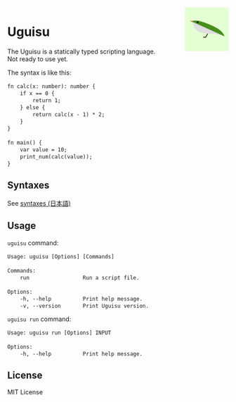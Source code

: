<img alt="uguisu logo" width="100px" align="right" src="https://raw.githubusercontent.com/uguisu-dev/uguisu/master/uguisu-logo.png" />

# Uguisu
The Uguisu is a statically typed scripting language.  
Not ready to use yet.

The syntax is like this:
```
fn calc(x: number): number {
    if x == 0 {
        return 1;
    } else {
        return calc(x - 1) * 2;
    }
}

fn main() {
    var value = 10;
    print_num(calc(value));
}
```

## Syntaxes
See [syntaxes (日本語)](https://github.com/uguisu-dev/uguisu/tree/master/docs/syntaxes_ja.md)

## Usage
`uguisu` command:
```
Usage: uguisu [Options] [Commands]

Commands:
    run                 Run a script file.

Options:
    -h, --help          Print help message.
    -v, --version       Print Uguisu version.

```

`uguisu run` command:
```
Usage: uguisu run [Options] INPUT

Options:
    -h, --help          Print help message.

```

## License
MIT License
